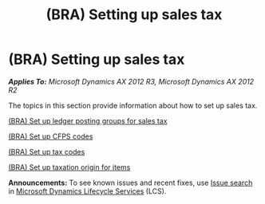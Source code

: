 ﻿---
title: (BRA) Setting up sales tax
TOCTitle: (BRA) Setting up sales tax
ms:assetid: 3dc3e467-1696-4bc7-b201-a8d7214cf8e9
ms:mtpsurl: https://technet.microsoft.com/en-us/library/JJ710467(v=AX.60)
ms:contentKeyID: 49384359
ms.date: 04/18/2014
mtps_version: v=AX.60
---

# (BRA) Setting up sales tax 


_**Applies To:** Microsoft Dynamics AX 2012 R3, Microsoft Dynamics AX 2012 R2_

The topics in this section provide information about how to set up sales tax.

[(BRA) Set up ledger posting groups for sales tax](bra-set-up-ledger-posting-groups-for-sales-tax.md)

[(BRA) Set up CFPS codes](bra-set-up-cfps-codes.md)

[(BRA) Set up tax codes](bra-set-up-tax-codes.md)

[(BRA) Set up taxation origin for items](bra-set-up-taxation-origin-for-items.md)

  
**Announcements:** To see known issues and recent fixes, use [Issue search](http://go.microsoft.com/fwlink/?linkid=389258) in [Microsoft Dynamics Lifecycle Services](http://go.microsoft.com/fwlink/?linkid=306505) (LCS).

